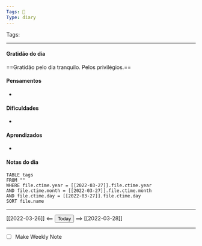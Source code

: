 ```yaml
---
Tags: 📝
Type: diary
---
```


Tags:  

---

#### Gratidão do dia
==Gratidão pelo dia tranquilo. Pelos privilégios.==

#### Pensamentos
- 

#### Dificuldades
- 

#### Aprendizados
- 

#### Notas do dia
```dataview
TABLE tags
FROM ""
WHERE file.ctime.year = [[2022-03-27]].file.ctime.year
AND file.ctime.month = [[2022-03-27]].file.ctime.month
AND file.ctime.day = [[2022-03-27]].file.ctime.day
SORT file.name
```

---

[[2022-03-26]] <== <button class="date_button_today">Today</button> ==> [[2022-03-28]]

---




- [ ] Make Weekly Note
